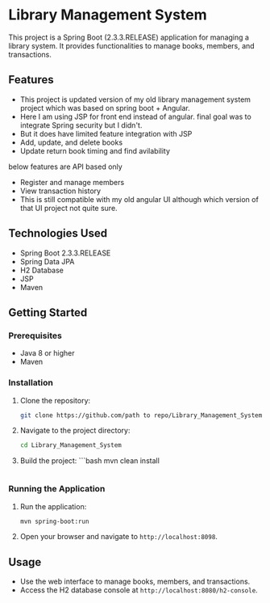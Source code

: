 # Library Management System

This project is a Spring Boot (2.3.3.RELEASE) application for managing a library system. It provides functionalities to manage books, members, and transactions.

## Features

- This project is updated version of my old library management system project which was based on spring boot + Angular.
- Here I am using JSP for front end instead of angular. final goal was to integrate Spring security but I didn't.
- But it does have limited feature integration with JSP
- Add, update, and delete books
- Update return book timing and find avilability

below features are API based only
- Register and manage members
- View transaction history
- This is still compatible with my old angular UI although which version of that UI project not quite sure.

## Technologies Used

- Spring Boot 2.3.3.RELEASE
- Spring Data JPA
- H2 Database
- JSP
- Maven

## Getting Started

### Prerequisites

- Java 8 or higher
- Maven

### Installation

1. Clone the repository:
    ```bash
    git clone https://github.com/path to repo/Library_Management_System.git
    ```
2. Navigate to the project directory:
    ```bash
    cd Library_Management_System
    ```
3. Build the project:    ```bash
    mvn clean install
    ```

### Running the Application

1. Run the application:
    ```bash
    mvn spring-boot:run
    ```
2. Open your browser and navigate to `http://localhost:8098`.

## Usage

- Use the web interface to manage books, members, and transactions.
- Access the H2 database console at `http://localhost:8080/h2-console`.
